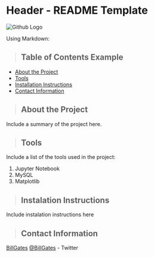# Header - README Template

![Github Logo](https://github.githubassets.com/images/modules/logos_page/Octocat.png "Github logo - markdown")

Using Markdown:
>## Table of Contents Example
* [About the Project](#about_the_project)
* [Tools](#tools)
* [Installation Instructions](#installation_instructions)
* [Contact Information](#contact)


<a class="anchor" id="about_the_project"></a>
<blockquote><h2>About the Project</h2></blockquote>
Include a summary of the project here.

<a class="anchor" id="tools"></a>
>## Tools
Include a list of the tools used in the project:
1. Jupyter Notebook
2. MySQL
3. Matplotlib
   

<a class="anchor" id="Instalation Instructions"></a>
>## Instalation Instructions
Include instalation instructions here

<a class="anchor" id="contact"></a>
>## Contact Information
[BillGates](https://www.linkedin.com/in/williamhgates/detail/recent-activity/posts/)
[@BillGates](https://twitter.com/BillGates) - Twitter
